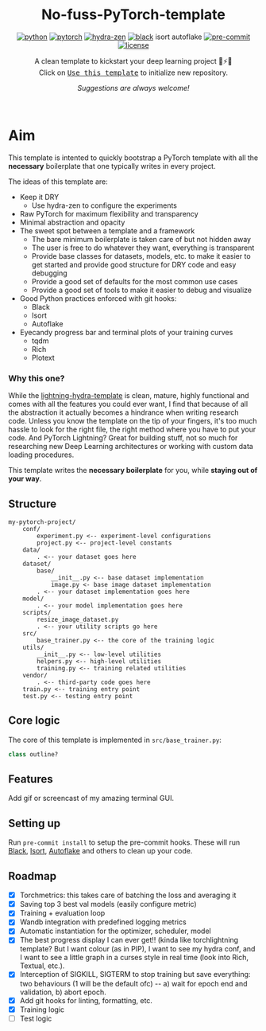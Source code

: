 <div align="center">

# No-fuss-PyTorch-template

[![python](https://img.shields.io/badge/-Python_3.7_%7C_3.8_%7C_3.9_%7C_3.10-blue?logo=python&logoColor=white)](https://github.com/pre-commit/pre-commit)
[![pytorch](https://img.shields.io/badge/PyTorch_1.10+-ee4c2c?logo=pytorch&logoColor=white)](https://pytorch.org/get-started/locally/)
[![hydra-zen](https://img.shields.io/badge/Config-Hydra_1.3-89b8cd)](https://mit-ll-responsible-ai.github.io/hydra-zen/index.html)
[![black](https://img.shields.io/badge/Code%20Style-Black-black.svg?labelColor=gray)](https://black.readthedocs.io/en/stable/)
isort
autoflake
[![pre-commit](https://img.shields.io/badge/Pre--commit-enabled-brightgreen?logo=pre-commit&logoColor=white)](https://github.com/pre-commit/pre-commit)
[![license](https://img.shields.io/badge/License-MIT-green.svg?labelColor=gray)](https://github.com/ashleve/lightning-hydra-template#license)

A clean template to kickstart your deep learning project 🚀⚡🔥<br>
Click on [<kbd>Use this
template</kbd>](https://github.com/DubiousCactus/no-fuss-pytorch-template/generate) to initialize
new repository.

_Suggestions are always welcome!_

</div>

<br>



# Aim

This template is intented to quickly bootstrap a PyTorch template with all the **necessary**
boilerplate that one typically writes in every project.

The ideas of this template are:
- Keep it DRY
    - Use hydra-zen to configure the experiments
- Raw PyTorch for maximum flexibility and transparency
- Minimal abstraction and opacity
- The sweet spot between a template and a framework
    - The bare minimum boilerplate is taken care of but not hidden away
    - The user is free to do whatever they want, everything is transparent
    - Provide base classes for datasets, models, etc. to make it easier to get started and provide
      good structure for DRY code and easy debugging
    - Provide a good set of defaults for the most common use cases
    - Provide a good set of tools to make it easier to debug and visualize
- Good Python practices enforced with git hooks:
    - Black
    - Isort
    - Autoflake
- Eyecandy progress bar and terminal plots of your training curves
	- tqdm
	- Rich
	- Plotext

### Why this one?

While the [lightning-hydra-template](https://github.com/ashleve/lightning-hydra-template) is clean,
mature, highly functional and comes with all the features you could ever want, I find that because
of all the abstraction it actually becomes a hindrance when writing research code. Unless you know
the template on the tip of your fingers, it's too much hassle to look for the right file, the right
method where you have to put your code. And PyTorch Lightning? Great for building stuff, not so
much for researching new Deep Learning architectures or working with custom data loading
procedures.

This template writes the **necessary boilerplate** for you, while **staying out of your
way**.


## Structure

```
my-pytorch-project/
    conf/
        experiment.py <-- experiment-level configurations
        project.py <-- project-level constants
    data/
        . <-- your dataset goes here
    dataset/
        base/
            __init__.py <-- base dataset implementation
            image.py <- base image dataset implementation
        . <-- your dataset implementation goes here
    model/
        . <-- your model implementation goes here
    scripts/
        resize_image_dataset.py
        . <-- your utility scripts go here
    src/
        base_trainer.py <-- the core of the training logic
    utils/
        __init__.py <-- low-level utilities
        helpers.py <-- high-level utilities
        training.py <-- training related utilities
    vendor/
        . <-- third-party code goes here
    train.py <-- training entry point
    test.py <-- testing entry point
```

## Core logic

The core of this template is implemented in `src/base_trainer.py`:
```python
class outline?
```

## Features

Add gif or screencast of my amazing terminal GUI.


## Setting up

Run `pre-commit install` to setup the pre-commit hooks. These will run [Black](), [Isort](),
[Autoflake]() and others to clean up your code.


## Roadmap
 - [x] Torchmetrics: this takes care of batching the loss and averaging it
 - [x] Saving top 3 best val models (easily configure metric)
 - [x] Training + evaluation loop
 - [x] Wandb integration with predefined logging metrics
 - [x] Automatic instantiation for the optimizer, scheduler, model
 - [x] The best progress display I can ever get!! (kinda like torchlightning template? But I want
 colour (as in PIP), I want to see my hydra conf, and I want to see a little graph in a curses style in real
 time (look into Rich, Textual, etc.).
 - [x] Interception of SIGKILL, SIGTERM to stop training but save everything: two behaviours (1
 will be the default ofc) -- a) wait for epoch end and validation, b) abort epoch.
 - [x] Add git hooks for linting, formatting, etc.
 - [x] Training logic
 - [ ] Test logic
